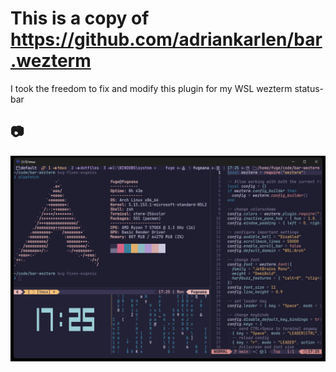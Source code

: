 # This is a copy of <https://github.com/adriankarlen/bar.wezterm>

I took the freedom to fix and modify this plugin for my WSL wezterm status-bar

## 📷

![image](https://raw.githubusercontent.com/EugenioBertolini/wezterm-rosepine-bar/main/misc/preview.png)
